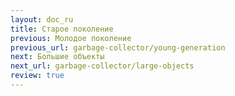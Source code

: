 ```yaml
---
layout: doc_ru
title: Старое поколение
previous: Молодое поколение
previous_url: garbage-collector/young-generation
next: Большие объекты
next_url: garbage-collector/large-objects
review: true
---
```

